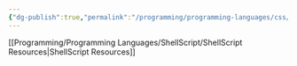 ```yaml
---
{"dg-publish":true,"permalink":"/programming/programming-languages/css/css/"}
---
```


[[Programming/Programming Languages/ShellScript/ShellScript Resources\|ShellScript Resources]]